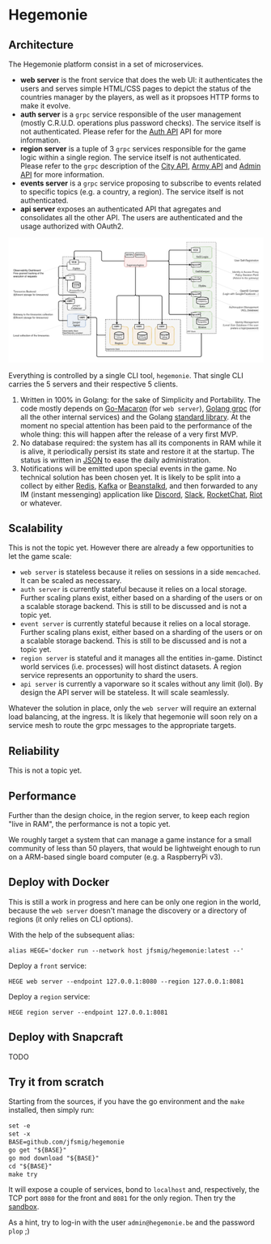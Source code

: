# Hegemonie

## Architecture

The Hegemonie platform consist in a set of microservices.
  * **web server** is the front service that does the web UI: it authenticates the
    users and serves simple HTML/CSS pages to depict the status of the countries
    manager by the players, as well as it propsoes HTTP forms to make it evolve.
  * **auth server** is a ``grpc`` service responsible of the user management
    (mostly C.R.U.D. operations plus password checks). The service itself is not
    authenticated. Please refer for the
    [Auth API](https://github.com/jfsmig/hegemonie/blob/master/pkg/auth/service.proto)
    API for more information.
  * **region server** is a tuple of 3 ``grpc`` services responsible for the game
    logic within a single region. The service itself is not authenticated. Please refer to
    the ``grpc`` description of the
    [City API](https://github.com/jfsmig/hegemonie/blob/master/pkg/region/city.proto),
    [Army API](https://github.com/jfsmig/hegemonie/blob/master/pkg/region/army.proto) and
    [Admin API](https://github.com/jfsmig/hegemonie/blob/master/pkg/region/admin.proto)
    for more information.
  * **events server** is a ``grpc`` service proposing to subscribe to events related
    to specific topics (e.g. a country, a region). The service itself is not authenticated.
  * **api server** exposes an authenticated API that agregates and consolidates all the
    other API. The users are authenticated and the usage authorized with OAuth2. 

![Hegemonie Architecture](https://raw.githubusercontent.com/jfsmig/hegemonie/master/docs/system-architecture.png)

Everything is controlled by a single CLI tool, ``hegemonie``. That single CLI carries 
the 5 servers and their respective 5 clients. 

 1. Written in 100% in Golang: for the sake of Simplicity and Portability. The
    code mostly depends on [Go-Macaron](https://go-macaron.com) (for ``web server``),
    [Golang grpc](https://github.com/grpc/grpc-go) (for all the other internal services)
    and the Golang [standard library](https://golang.org/pkg). At the moment no special
    attention has been paid to the performance of the whole thing: this will
    happen after the release of a very first MVP.
 2. No database required: the system has all its components in RAM while it is
    alive, it periodically persist its state and restore it at the startup.
    The status is written in [JSON](https://json.org) to ease the daily
    administration.
 3. Notifications will be emitted upon special events in the game.
    No technical solution has been chosen yet.
    It is likely to be split into a collect by either [Redis](https://redis.io),
    [Kafka](https://kafka.apache.org) or [Beanstalkd](https://beanstalkd.github.io),
    and then forwarded to any IM (instant messenging) application like
    [Discord](https://discord.io/), [Slack](https://slack.com),
    [RocketChat](https://rocket.chat), [Riot](https://riot.im) or whatever.

## Scalability

This is not the topic yet. However there are already a few opportunities to let
the game scale:
  * ``web server`` is stateless because it relies on sessions in a side ``memcached``.
    It can be scaled as necessary. 
  * ``auth server`` is currently stateful because it relies on a local storage. Further
    scaling plans exist, either based on a sharding of the users or on a scalable storage
    backend. This is still to be discussed and is not a topic yet.
  * ``event server`` is currently stateful because it relies on a local storage. Further
    scaling plans exist, either based on a sharding of the users or on a scalable storage
    backend. This is still to be discussed and is not a topic yet.
  * ``region server`` is stateful and it manages all the entities in-game. Distinct world
    services (i.e. processes) will host distinct datasets. A region service represents an
    opportunity to shard the users.
  * ``api server`` is currently a vaporware so it scales without any limit (lol).
    By design the API server will be stateless. It will scale seamlessly.

Whatever the solution in place, only the ``web server`` will require an external load
balancing, at the ingress. It is likely that hegemonie will soon rely on a service mesh
to route the grpc messages to the appropriate targets.

## Reliability

This is not a topic yet.

## Performance

Further than the design choice, in the region server, to keep each region "live in RAM",
the performance is not a topic yet.

We roughly target a system that can manage a game instance for a small community of less than
50 players, that would be lightweight enough to run on a ARM-based single board computer (e.g.
a RaspberryPi v3).

## Deploy with Docker

This is still a work in progress and here can be only one region in the world, because
the ``web server`` doesn't manage the discovery or a directory of regions (it only relies
on CLI options).

With the help of the subsequent alias:
```
alias HEGE='docker run --network host jfsmig/hegemonie:latest --'
```

Deploy a ``front`` service:
```
HEGE web server --endpoint 127.0.0.1:8080 --region 127.0.0.1:8081
```

Deploy a ``region`` service:
```
HEGE region server --endpoint 127.0.0.1:8081
```

## Deploy with Snapcraft

TODO

## Try it from scratch

Starting from the sources, if you have the go environment and the ``make`` installed,
then simply run:

```
set -e
set -x
BASE=github.com/jfsmig/hegemonie
go get "${BASE}"
go mod download "${BASE}"
cd "${BASE}"
make try
```

It will expose a couple of services, bond to ``localhost`` and, respectively, the TCP port ``8080``
for the front and ``8081`` for the only region. Then try the [sandbox](http://127.0.0.1:8080).

As a hint, try to log-in with the user ``admin@hegemonie.be`` and the password ``plop`` ;)

